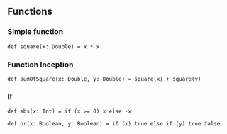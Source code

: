 ## Functions
### Simple function
``` 
def square(x: Double) = x * x
```
### Function Inception
``` 
def sumOfSquare(x: Double, y: Double) = square(x) + square(y)
```
### If
``` 
def abs(x: Int) = if (x >= 0) x else -x
```
``` 
def or(x: Boolean, y: Boolean) = if (x) true else if (y) true false
```
<!--stackedit_data:
eyJoaXN0b3J5IjpbLTY5OTk4NDg0OSw5MjE1Mzc4ODRdfQ==
-->